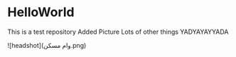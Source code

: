 # HelloWorld
This is a test repository
Added Picture
Lots of other things YADYAYAYYADA


![headshot](وام مسکن.png)
